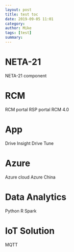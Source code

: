 ```yaml
---
layout: post
title: test toc
date: 2019-09-05 11:01
category: 
author: Mike
tags: [test]
summary: 
---
```

# NETA-21
NETA-21 component
# RCM
RCM portal
RSP portal
RCM 4.0
# App
Drive Insight
Drive Tune
# Azure
Azure cloud
Azure China
# Data Analytics
Python
R 
Spark
# IoT Solution
MQTT
